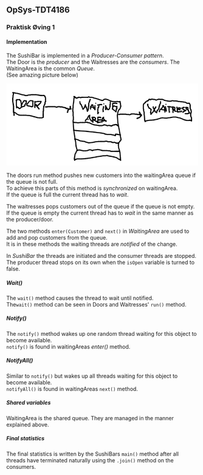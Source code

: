 ## OpSys-TDT4186
### Praktisk Øving 1  
#### Implementation
The SushiBar is implemented in a *Producer-Consumer pattern*.  
The Door is the *producer*  and the Waitresses are the *consumers*.
The WaitingArea is the common *Queue*.  
(See amazing picture below)

![Pattern](res/pattern.png)

The doors run method pushes new customers into the waitingArea queue if the queue is not full.  
To achieve this parts of this method is *synchronized* on waitingArea.  
If the queue is full the current thread has to *wait*.  
   
The waitresses pops customers out of the queue if the queue is not empty.  
If the queue is empty the current thread has to *wait* in the same manner as the producer/door.

The two methods `enter(Customer)` and `next()` in *WaitingArea* are used to add and pop customers from the queue.  
It is in these methods the waiting threads are *notified* of the change.

In *SushiBar* the threads are initiated and the consumer threads are stopped.  
The producer thread stops on its own when the `isOpen` variable is turned to false.

##### Wait()
The `wait()` method causes the thread to wait until notified.  
The`wait()` method can be seen in Doors and Waitresses' `run()` method.

##### Notify()
The `notify()` method wakes up one random thread waiting for this object to become available.  
`notify()` is found in waitingAreas *enter()* method.

##### NotifyAll()
Similar to `notify()` but wakes up all threads waiting for this object to become available.  
`notifyAll()` is found in waitingAreas `next()` method.

##### Shared variables
WaitingArea is the shared queue. They are managed in the manner explained above.

##### Final statistics
The final statistics is written by the SushiBars `main()` method after all threads have terminated naturally using the `.join()` method on the consumers.

